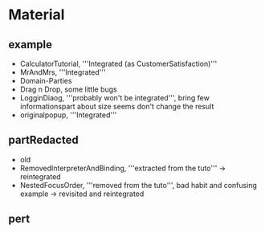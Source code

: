 # Material

## example
- CalculatorTutorial, '''Integrated (as CustomerSatisfaction)'''
- MrAndMrs, '''Integrated'''
- Domain-Parties
- Drag n Drop, some little bugs
- LogginDiaog, '''probably won't be integrated''', bring few informationspart about size seems don't change the result
- originalpopup, '''Integrated'''

## partRedacted
- old
- RemovedInterpreterAndBinding, '''extracted from the tuto''' -> reintegrated
- NestedFocusOrder, '''removed from the tuto''', bad habit and confusing example -> revisited and reintegrated


## pert



